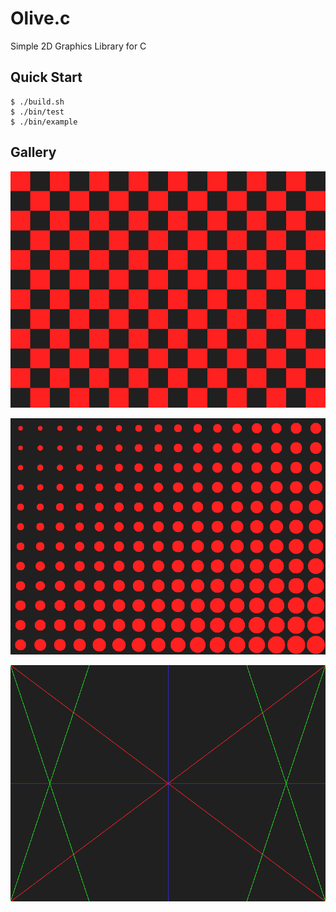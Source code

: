 # Olive.c

Simple 2D Graphics Library for C

## Quick Start

```console
$ ./build.sh
$ ./bin/test
$ ./bin/example
```

## Gallery

![checker](./imgs/checker.png)

![circle](./imgs/circle.png)

![lines](./imgs/lines.png)
